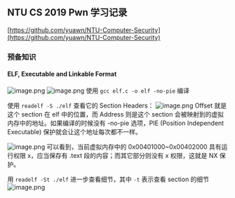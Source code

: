 
## NTU CS 2019 Pwn 学习记录
[https://github.com/yuawn/NTU-Computer-Security](https://github.com/yuawn/NTU-Computer-Security)


### 预备知识

#### ELF, Executable and Linkable Format
![image.png](./assets/1647682796332-4d728ad9-4994-491d-82ca-fec05c0f1ef0.png)
![image.png](./assets/1647682771436-230efa60-044b-434a-817a-08a75925e492.png)
使用 `gcc elf.c -o elf -no-pie` 编译

使用 `readelf -S ./elf` 查看它的 Section Headers：
![image.png](./assets/1647683107974-9314b5ff-76ca-45be-ac44-5055167db339.png)
Offset 就是这个 section 在 elf 中的位置，而 Address 则是这个 section 会被映射到的虚拟内存中的地址。如果编译的时候没有 -no-pie 选项，PIE (Position Independent Executable) 保护就会让这个地址每次都不一样。

![image.png](./assets/1647684813251-bfbdd69e-3767-4193-9aaf-1a7dd2ecd24a.png)
可以看到，当前虚拟内存中的 0x00401000~0x00402000 具有运行权限 x，应当保存有 .text 段的内容；而其它部分则没有 x 权限，这就是 NX 保护。

用 `readelf -St ./elf` 进一步查看细节，其中 `-t` 表示查看 section 的细节
![image.png](./assets/1647691306721-81b7e43c-d36e-4506-9426-032d498ba7d8.png)

